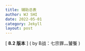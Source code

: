 ```yaml
---
title: 辅助总表
author: WJ SHI
date: 2022-05-01
category: Jekyll
layout: post
---
```




[ **8.2 版本** ]    ( by B战：七宗罪灬饕餮 )    



<img src="https://www.nextstepone.ltd/mff/images/fuzhu1.jpg" alt="" referrerpolicy="no-referrer">
